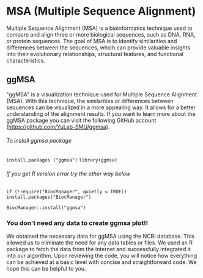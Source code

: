 # MSA (Multiple Sequence Alignment)

Multiple Sequence Alignment (MSA) is a bioinformatics technique used to compare and align three or more biological sequences, such as DNA, RNA, or protein sequences. The goal of MSA is to identify similarities and differences between the sequences, which can provide valuable insights into their evolutionary relationships, structural features, and functional characteristics.

## ggMSA 

"ggMSA" is a visualization technique used for Multiple Sequence Alignment (MSA). With this technique, the similarities or differences between sequences can be visualized in a more appealing way. It allows for a better understanding of the alignment results.
If you want to learn more about the ggMSA package you can visit the following GitHub account (https://github.com/YuLab-SMU/ggmsa).

###### To install ggmsa package
 `install.packages ("ggmsa")`
  `library(ggmsa)`
 
###### If you get R version error try the other way below
 `if (!require("BiocManager", quietly = TRUE))
    install.packages("BiocManager")`

`BiocManager::install("ggmsa")`

### You don't need any data to create ggmsa plot!!

We obtained the necessary data for ggMSA using the NCBI database. This allowed us to eliminate the need for any data tables or files. We used an R package to fetch the data from the internet and successfully integrated it into our algorithm. Upon reviewing the code, you will notice how everything can be achieved at a basic level with concise and straightforward code. We hope this can be helpful to you.
